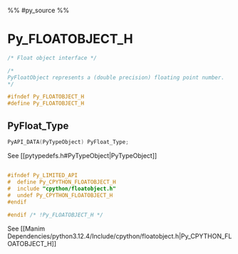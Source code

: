 
%% #py_source  %%

# Py_FLOATOBJECT_H

```c
/* Float object interface */

/*
PyFloatObject represents a (double precision) floating point number.
*/

#ifndef Py_FLOATOBJECT_H
#define Py_FLOATOBJECT_H
```

## PyFloat_Type

```c
PyAPI_DATA(PyTypeObject) PyFloat_Type;
```

See [[pytypedefs.h#PyTypeObject|PyTypeObject]]

##

```c
#ifndef Py_LIMITED_API
#  define Py_CPYTHON_FLOATOBJECT_H
#  include "cpython/floatobject.h"
#  undef Py_CPYTHON_FLOATOBJECT_H
#endif

#endif /* !Py_FLOATOBJECT_H */
```

See [[Manim Dependencies/python3.12.4/Include/cpython/floatobject.h|Py_CPYTHON_FLOATOBJECT_H]]

